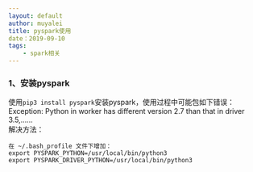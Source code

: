 ```yaml
---
layout: default
author: muyalei
title: pyspark使用
date：2019-09-10
tags:
    - spark相关
---
```


### 1、安装pyspark
使用`pip3 install pyspark`安装pyspark，使用过程中可能包如下错误：<br />
Exception: Python in worker has different version 2.7 than that in driver 3.5,......<br />
解决方法： 
```
在 ~/.bash_profile 文件下增加：
export PYSPARK_PYTHON=/usr/local/bin/python3
export PYSPARK_DRIVER_PYTHON=/usr/local/bin/python3
```
